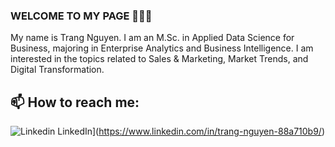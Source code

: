 ### WELCOME TO MY PAGE 👋👋👋
My name is Trang Nguyen. I am an M.Sc. in Applied Data Science for Business, majoring in Enterprise Analytics and Business Intelligence. I am interested in the topics related to Sales & Marketing, Market Trends, and Digital Transformation.
## 📫 How to reach me: 

![Linkedin](https://i.stack.imgur.com/gVE0j.png) LinkedIn](https://www.linkedin.com/in/trang-nguyen-88a710b9/)
